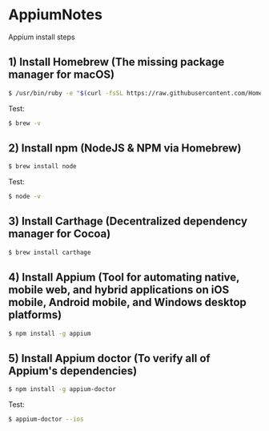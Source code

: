 # AppiumNotes
Appium install steps

##  1) Install Homebrew (The missing package manager for macOS)
```sh
$ /usr/bin/ruby -e "$(curl -fsSL https://raw.githubusercontent.com/Homebrew/install/master/install)"
```

Test:
```sh
$ brew -v
```

##  2) Install npm (NodeJS & NPM via Homebrew)
```sh
$ brew install node
```

Test:
```sh
$ node -v
```

##  3) Install Carthage (Decentralized dependency manager for Cocoa)
```sh
$ brew install carthage
```

##  4) Install Appium (Tool for automating native, mobile web, and hybrid applications on iOS mobile, Android mobile, and Windows desktop platforms)
```sh
$ npm install -g appium
```

##  5) Install Appium doctor (To verify all of Appium's dependencies)
```sh
$ npm install -g appium-doctor
```

Test:
```sh
$ appium-doctor --ios
```
